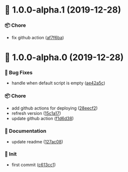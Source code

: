 # :tada: 1.0.0-alpha.1 (2019-12-28)


### :package: Chore

* fix github action ([af7f6ba](https://github.com/PicGo/picgo-plugin-quick-capture/commit/af7f6ba))



# :tada: 1.0.0-alpha.0 (2019-12-28)


### :bug: Bug Fixes

* handle when default script is empty ([ae42a5c](https://github.com/PicGo/picgo-plugin-quick-capture/commit/ae42a5c))


### :package: Chore

* add github actions for deploying ([28eecf2](https://github.com/PicGo/picgo-plugin-quick-capture/commit/28eecf2))
* refresh version ([15c1a17](https://github.com/PicGo/picgo-plugin-quick-capture/commit/15c1a17))
* update github action ([f1d6d38](https://github.com/PicGo/picgo-plugin-quick-capture/commit/f1d6d38))


### :pencil: Documentation

* update readme ([127ac08](https://github.com/PicGo/picgo-plugin-quick-capture/commit/127ac08))


### :pushpin: Init

* first commit ([c613cc1](https://github.com/PicGo/picgo-plugin-quick-capture/commit/c613cc1))




